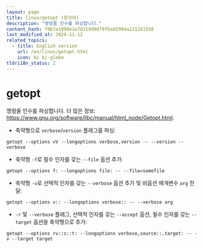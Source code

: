 ```yaml
---
layout: page
title: linux/getopt (한국어)
description: "명령줄 인수를 파싱합니다."
content_hash: f0b7a1998e1e7d219d9d79fbad2904a131241558
last_modified_at: 2024-11-12
related_topics:
  - title: English version
    url: /en/linux/getopt.html
    icon: bi bi-globe
tldri18n_status: 2
---
```

# getopt

명령줄 인수를 파싱합니다.
더 많은 정보: <https://www.gnu.org/software/libc/manual/html_node/Getopt.html>.

- 축약형으로 `verbose`/`version` 플래그를 파싱:

`getopt --options vV --longoptions verbose,version -- --version --verbose`

- 축약형 `-f`로 필수 인자를 갖는 `--file` 옵션 추가:

`getopt --options f: --longoptions file: -- --file=somefile`

- 축약형 `-v`로 선택적 인자를 갖는 `--verbose` 옵션 추가 및 비옵션 매개변수 `arg` 전달:

`getopt --options v:: --longoptions verbose:: -- --verbose arg`

- `-r` 및 `--verbose` 플래그, 선택적 인자를 갖는 `--accept` 옵션, 필수 인자를 갖는 `--target` 옵션을 축약형으로 추가:

`getopt --options rv::s::t: --longoptions verbose,source::,target: -- -v --target target`
